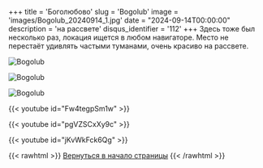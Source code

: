 +++
title = 'Боголюбово'
slug = 'Bogolub'
image = 'images/Bogolub_20240914_1.jpg'
date = "2024-09-14T00:00:00"
description = 'на рассвете'
disqus_identifier = '112'
+++
Здесь тоже был несколько раз, локация ищется в любом навигаторе. Место не перестаёт удивлять частыми туманами, очень красиво на рассвете.

![Bogolub](/images/Bogolub_20240914_2.jpg)

![Bogolub](/images/Bogolub_20240914_3.jpg)

![Bogolub](/images/Bogolub_20240914_4.jpg)

{{< youtube id="Fw4tegpSm1w" >}}

{{< youtube id="pgVZSCxXy9c" >}}

{{< youtube id="jKvWkFck6Qg" >}}


{{< rawhtml >}}
<a href="#">Вернуться в начало страницы</a>
{{< /rawhtml >}}